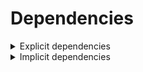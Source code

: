 # Dependencies

<details>
<summary>Explicit dependencies</summary>

|Dependency|Before|After|Change|Explicit|Environments|
|-|-|-|-|-|-|
|[polars](https://prefix.dev/channels/conda-forge/packages/polars)|1.15.0|1.16.0|Minor Upgrade|true|*all envs* on osx-arm64|
|pkg|0.23.0|0.23.0|Other|true|*all envs* on linux-64|
|[my-package](https://prefix.dev/channels/conda-forge/packages/my-package)|py313hc743ca1_0|py313hc743ca1_1|Only build string|true|*all envs* on osx-arm64|

</details>

<details>
<summary>Implicit dependencies</summary>

|Dependency|Before|After|Change|Explicit|Environments|
|-|-|-|-|-|-|


</details>

[^1]: **Bold** means explicit dependency.
[^2]: Dependency got downgraded.
